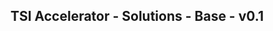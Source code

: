 TSI Accelerator - Solutions - Base - v0.1
--------------------------------------------------------------------------------------------


